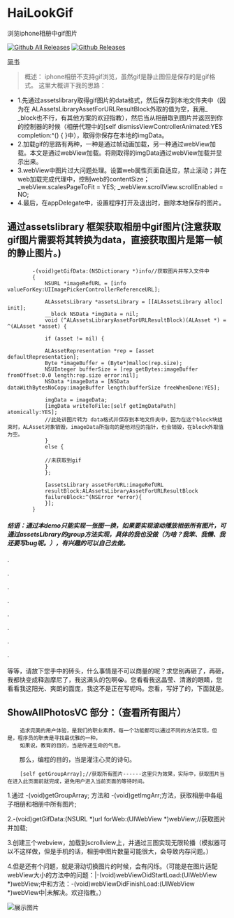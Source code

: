 # HaiLookGif
浏览iphone相册中gif图片

[![Github All Releases](https://img.shields.io/github/downloads/atom/atom/total.svg)](https://github.com/diankuanghuolong/HaiLookGif)
[![Github Releases](https://img.shields.io/github/downloads/atom/atom/latest/total.svg)](https://github.com/diankuanghuolong/HaiLookGif)

[简书](https://www.jianshu.com/p/e28f803f2888)

>概述：
    iphone相册不支持gif浏览，虽然gif是静止图但是保存的是gif格式。
    这里大概讲下我的思路：
    
- 1.先通过assetslibrary取得gif图片的data格式，然后保存到本地文件夹中（因为在 ALAssetsLibraryAssetForURLResultBlock外取的值为空，我用_ _block也不行，有其他方案的欢迎指教），然后当从相册取到图片并返回到你的控制器的时候（相册代理中的[self dismissViewControllerAnimated:YES completion:^() { }中），取得你保存在本地的imgData。
- 2.加载gif的思路有两种，一种是通过帧动画加载，另一种通过webView加载。本文是通过webView加载。将刚取得的imgData通过webView加载并显示出来。
- 3.webView中图片过大问题处理。设置web属性页面自适应，禁止滚动；并在web加载完成代理中，控制web的contentSize；
                _webView.scalesPageToFit = YES;
                _webView.scrollView.scrollEnabled = NO;
- 4.最后，在appDelegate中，设置程序打开及退出时，删除本地保存的图片。

## 通过assetslibrary 框架获取相册中gif图片(注意获取gif图片需要将其转换为data，直接获取图片是第一帧的静止图片。)
    
```
        -(void)getGifData:(NSDictionary *)info//获取图片并写入文件中
        {
            NSURL *imageRefURL = [info valueForKey:UIImagePickerControllerReferenceURL];
    
            ALAssetsLibrary *assetsLibrary = [[ALAssetsLibrary alloc] init];
            __block NSData *imgData = nil;
            void (^ALAssetsLibraryAssetForURLResultBlock)(ALAsset *) = ^(ALAsset *asset) {

            if (asset != nil) {

            ALAssetRepresentation *rep = [asset defaultRepresentation];
            Byte *imageBuffer = (Byte*)malloc(rep.size);
            NSUInteger bufferSize = [rep getBytes:imageBuffer fromOffset:0.0 length:rep.size error:nil];
            NSData *imageData = [NSData dataWithBytesNoCopy:imageBuffer length:bufferSize freeWhenDone:YES];

            imgData = imageData;
            [imgData writeToFile:[self getImgDataPath] atomically:YES];
            //此处讲图片转为 data格式并保存到本地文件夹中，因为在这个block块结束时，ALAsset对象销毁，imageData所指向的是他对应的指针，也会销毁，在block外取值为空。
            }
            else {

            //未获取到gif
            }
            };

            [assetsLibrary assetForURL:imageRefURL
            resultBlock:ALAssetsLibraryAssetForURLResultBlock
            failureBlock:^(NSError *error){
            }];
        }

```

##### 结语：通过本demo只能实现一张图一换，如果要实现滚动播放相册所有图片，可通过assetsLibrary的group方法实现，具体的我也没做（为啥？我笨、我懒、我还要写bug呢。），有兴趣的可以自己去做。

·

·

·

·

·

·

·

·

等等，请放下您手中的砖头，什么事情是不可以商量的呢？求您别再砸了，再砸，我都快变成释迦摩尼了，我这满头的包啊😭。您看看我这晶莹、清澈的眼睛，您看看我这阳光、爽朗的面庞，我这不是正在写呢吗。您看，写好了的，下面就是。

## ShowAllPhotosVC 部分：（查看所有图片）


        追求完美的用户体验，是我们的职业素养。每一个功能都可以通过不同的方法实现，但是，程序员的职责是寻找最优雅的一种。
        如果说，教育的目的，当是传递生命的气息。
        那么，编程的目的，当是灌注心灵的诗句。
     
        [self getGroupArray];//获取所有图片------这里只为效果，实际中，获取图片当在进入此页面前就完成，避免用户进入当前页面的等待时间。
        

1.通过 -(void)getGroupArray; 方法和 -(void)getImgArr;方法，获取相册中各组子相册和相册中所有图片;

2.-(void)getGifData:(NSURL *)url forWeb:(UIWebView *)webView;//获取图片并加载;

3.创建三个webview，加载到scrollview上，并通过三图实现无限轮播（模拟器可以不这样做，但是手机的话，相册中图片数量可能很大，会导致内存问题。）

4.但是还有个问题，就是滑动切换图片的时候，会有闪烁。（可能是在图片适配webView大小的方法中的问题：|-(void)webViewDidStartLoad:(UIWebView *)webView;中和方法：-(void)webViewDidFinishLoad:(UIWebView *)webView中|未解决。欢迎指教。）


![展示图片](https://github.com/diankuanghuolong/HaiLookGif/blob/master/HaiLookGif/showImages/gifLook.gif)
